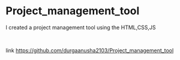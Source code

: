 # Project_management_tool
I created a project management tool using the HTML,CSS,JS

<br>

link https://github.com/durgaanusha2103/Project_management_tool
